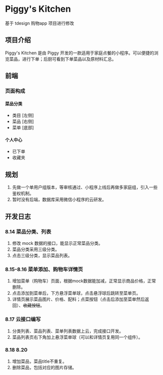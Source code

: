 # Piggy's Kitchen
基于 tdesign 购物app 项目进行修改
## 项目介绍
Piggy's Kitchen 是由 Piggy 开发的一款适用于家庭点餐的小程序。可以便捷的浏览菜品，进行下单；后厨可看到下单菜品以及原材料汇总。

## 前端

### 页面构成
#### 菜品分类
- 类目 [左侧]
- 菜品 [右侧]
- 菜单 [底部]
#### 个人中心
- 已下单
- 收藏夹


## 规划
1. 先做一个单用户组版本，等审核通过、小程序上线后再做多家庭组，引入一些鉴权机制。
2. 暂时没有后端，数据库采用微信小程序的云研发。
## 开发日志

### 8.14 菜品分类、列表
1. 修改 mock 数据的接口，能显示正常菜品分类。
2. 菜品分类采用三级分类。
3. 点击三级分类，显示菜品列表。

### 8.15-8.16 菜单添加、购物车详情页
1. 增加菜单（购物车）页面，根据mock数据能加减，正常显示商品价格，正常删除。
2. 点击添加到菜单后，下方悬浮菜单球，点击悬浮球后跳转至菜单页。
3. 详情页展示菜品图片、价格、配料；点菜按钮（点击后添加至菜单然后返回）、~~收藏按钮~~。


### 8.17 云接口编写
1. 分类列表、菜品列表、菜单列表数据上云，完成接口开发。
2. 菜品列表页右下角加上悬浮菜单球（可以和详情页复用同一个组件）。

### 8.18 8.20
1. 增加菜品，菜品title不重复。
2. 删除菜品，包括对应的图片存储。


